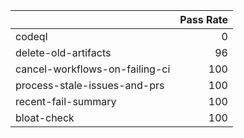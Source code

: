 |                                |   Pass Rate |
|:-------------------------------|------------:|
| codeql                         |           0 |
| delete-old-artifacts           |          96 |
| cancel-workflows-on-failing-ci |         100 |
| process-stale-issues-and-prs   |         100 |
| recent-fail-summary            |         100 |
| bloat-check                    |         100 |